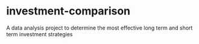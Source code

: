 # investment-comparison
A data analysis project to determine the most effective long term and short term investment strategies
